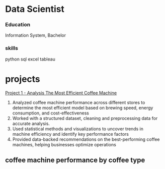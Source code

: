 # Data Scientist 

### Education
Information System, Bachelor 

### skills
python
sql
excel
tableau

# projects
[Project 1 - Analysis The Most Efficient Coffee Machine](https://github.com/insannnn/machineCoffe)
1. Analyzed coffee machine performance across different stores to determine the most efficient model
   based on brewing speed, energy consumption, and cost-effectiveness
2. Worked with a structured dataset, cleaning and preprocessing data for accurate analysis.
3. Used statistical methods and visualizations to uncover trends in machine efficiency and identify key performance factors
4. Provided data-backed recommendations on the best-performing coffee machines, helping businesses optimize operations
## coffee machine performance by coffee type
[](https://github.com/insannnn/portofolio/blob/main/output.png)

